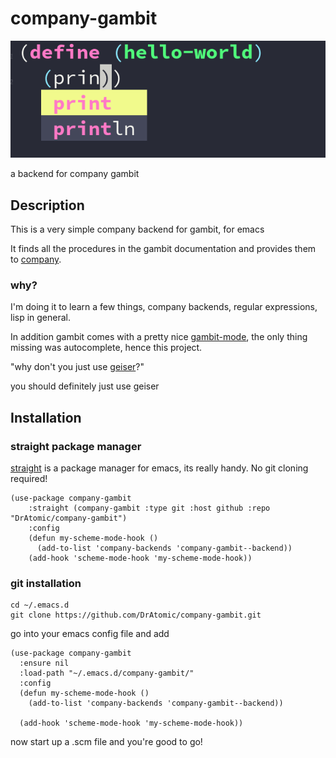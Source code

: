 # company-gambit

![example](Images/screenshot.png)

a backend for company gambit

## Description
This is a very simple company backend for gambit, for emacs

It finds all the procedures in the gambit documentation and provides them to [company](https://github.com/company-mode/company-mode).

### why?
I'm doing it to learn a few things, company backends, regular expressions, lisp in general.

In addition gambit comes with a pretty nice [gambit-mode](https://github.com/gambit/gambit/blob/master/misc/gambit.el), the only thing missing was autocomplete, hence this project. 

"why don't you just use [geiser](https://gitlab.com/emacs-geiser/gambit)?"

you should definitely just use geiser

## Installation

### straight package manager

[straight](https://github.com/raxod502/straight.el) is a package manager for emacs, its really handy. No git cloning required!

```emacs
(use-package company-gambit
    :straight (company-gambit :type git :host github :repo "DrAtomic/company-gambit")
    :config
    (defun my-scheme-mode-hook ()
      (add-to-list 'company-backends 'company-gambit--backend))
    (add-hook 'scheme-mode-hook 'my-scheme-mode-hook))
```

### git installation
```
cd ~/.emacs.d
git clone https://github.com/DrAtomic/company-gambit.git
```

go into your emacs config file and add

```emacs
(use-package company-gambit
  :ensure nil
  :load-path "~/.emacs.d/company-gambit/"
  :config
  (defun my-scheme-mode-hook ()
    (add-to-list 'company-backends 'company-gambit--backend))

  (add-hook 'scheme-mode-hook 'my-scheme-mode-hook))

```

now start up a .scm file and you're good to go!
